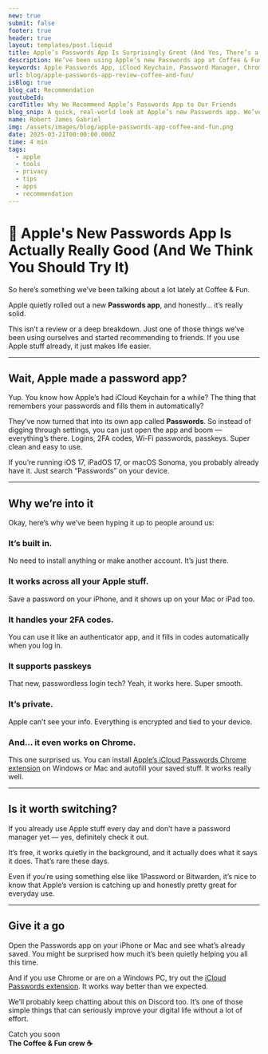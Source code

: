 ```yaml
---
new: true
submit: false
footer: true
header: true
layout: templates/post.liquid
title: Apple’s Passwords App Is Surprisingly Great (And Yes, There’s a Chrome Extension)
description: We’ve been using Apple’s new Passwords app at Coffee & Fun, and it’s honestly a game-changer. Here’s why we recommend it to anyone in the Apple ecosystem — and how the Chrome extension makes it even better.
keywords: Apple Passwords App, iCloud Keychain, Password Manager, Chrome Extension, Apple Ecosystem, 2FA, Passkeys, Secure Login, iOS 17, macOS Sonoma, iCloud Passwords, Coffee and Fun Tools, Privacy, Tech Tips
url: blog/apple-passwords-app-review-coffee-and-fun/
isBlog: true
blog_cat: Recommendation
youtubeId: 
cardTitle: Why We Recommend Apple’s Passwords App to Our Friends
blog_snip: A quick, real-world look at Apple’s new Passwords app. We’ve been using it, we love it, and here’s why we think you should give it a try — especially if you’re already on Apple devices.
name: Robert James Gabriel
img: /assets/images/blog/apple-passwords-app-coffee-and-fun.png
date: 2025-03-21T00:00:00.000Z
time: 4 min
tags:
  - apple
  - tools
  - privacy
  - tips
  - apps
  - recommendation
---
```



# 🔐 Apple's New Passwords App Is Actually Really Good (And We Think You Should Try It)

So here’s something we’ve been talking about a lot lately at Coffee & Fun.  

Apple quietly rolled out a new **Passwords app**, and honestly... it’s really solid.  

This isn’t a review or a deep breakdown. Just one of those things we’ve been using ourselves and started recommending to friends. If you use Apple stuff already, it just makes life easier.

---

## Wait, Apple made a password app?

Yup. You know how Apple’s had iCloud Keychain for a while? The thing that remembers your passwords and fills them in automatically?

They’ve now turned that into its own app called **Passwords**. So instead of digging through settings, you can just open the app and boom — everything’s there. Logins, 2FA codes, Wi-Fi passwords, passkeys. Super clean and easy to use.

If you’re running iOS 17, iPadOS 17, or macOS Sonoma, you probably already have it. Just search “Passwords” on your device.

---

## Why we’re into it

Okay, here’s why we’ve been hyping it up to people around us:

### It’s built in. 
No need to install anything or make another account. It’s just there.

### It works across all your Apple stuff. 
Save a password on your iPhone, and it shows up on your Mac or iPad too.

### It handles your 2FA codes. 
You can use it like an authenticator app, and it fills in codes automatically when you log in.

### It supports passkeys
That new, passwordless login tech? Yeah, it works here. Super smooth.

### It’s private.
Apple can’t see your info. Everything is encrypted and tied to your device.

### And… it even works on Chrome.

This one surprised us. You can install [Apple’s iCloud Passwords Chrome extension](https://chrome.google.com/webstore/detail/icloud-passwords/fpaclmifmgdllkljfiljlnmnljjkdmkl) on Windows or Mac and autofill your saved stuff. It works really well.

---

## Is it worth switching?

If you already use Apple stuff every day and don’t have a password manager yet — yes, definitely check it out.

It’s free, it works quietly in the background, and it actually does what it says it does. That’s rare these days.

Even if you’re using something else like 1Password or Bitwarden, it’s nice to know that Apple’s version is catching up and honestly pretty great for everyday use.

---

## Give it a go

Open the Passwords app on your iPhone or Mac and see what’s already saved. You might be surprised how much it’s been quietly helping you all this time.

And if you use Chrome or are on a Windows PC, try out the [iCloud Passwords extension](https://chrome.google.com/webstore/detail/icloud-passwords/fpaclmifmgdllkljfiljlnmnljjkdmkl). It works way better than we expected.

We’ll probably keep chatting about this on Discord too. It’s one of those simple things that can seriously improve your digital life without a lot of effort.

Catch you soon  
**The Coffee & Fun crew ☕**
